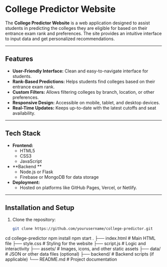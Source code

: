 
# College Predictor Website

The **College Predictor Website** is a web application designed to assist students in predicting the colleges they are eligible for based on their entrance exam rank and preferences. The site provides an intuitive interface to input data and get personalized recommendations.

---

## Features

- **User-Friendly Interface:** Clean and easy-to-navigate interface for students.
- **Rank-Based Predictions:** Helps students find colleges based on their entrance exam rank.
- **Custom Filters:** Allows filtering colleges by branch, location, or other preferences.
- **Responsive Design:** Accessible on mobile, tablet, and desktop devices.
- **Real-Time Updates:** Keeps up-to-date with the latest cutoffs and seat availability.

---

## Tech Stack

- **Frontend:**
  - HTML5
  - CSS3
  - JavaScript
- **Backend **
  - Node.js or Flask
  - Firebase or MongoDB for data storage
- **Deployment:**
  - Hosted on platforms like GitHub Pages, Vercel, or Netlify.

---

## Installation and Setup

1. Clone the repository:
   ```bash
   git clone https://github.com/yourusername/college-predictor.git
cd college-predictor
npm install
npm start
.
├── index.html          # Main HTML file
├── style.css           # Styling for the website
├── script.js           # Logic and interactivity
├── assets/             # Images, icons, and other static assets
├── data/               # JSON or other data files (optional)
├── backend/            # Backend scripts (if applicable)
└── README.md           # Project documentation

